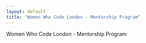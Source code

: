 ```yaml
---
layout: default
title: "Women Who Code London - Mentorship Program"
---
```


Women Who Code London - Mentorship Program
